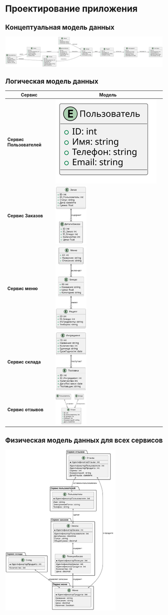# Проектирование приложения

## Концептуальная модель данных

![Концептуальная модель данных](diagrams/include/cmd.svg)

## Логическая модель данных

| Сервис              | Модель       | 
|------------------------|------------------|
| **Сервис Пользователей**     | ![Сервис Пользователей](diagrams/include/users.svg) | 
| **Сервис Заказов** | <img src="diagrams/include/orders.svg" alt="Сервис Заказов" style="width:30%;"> |
| **Сервис меню**        | <img src="diagrams/include/menu.svg" alt="Сервис меню" style="width:30%;"> |
| **Сервис склада**     | <img src="diagrams/include/store.svg" alt="Сервис склада" style="width:30%;"> |
| **Сервис отзывов**     | <img src="diagrams/include/review.svg" alt="Сервис отзывов" style="width:30%;"> |

## Физическая модель данных для всех сервисов

<img src="diagrams/include/phmd.svg" alt="Физическая модель данных" style="width:70%;">
